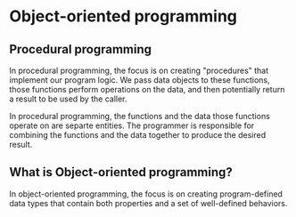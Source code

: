 # Object-oriented programming
## Procedural programming
In procedural programming, the focus is on creating "procedures" that implement our program logic.
We pass data objects to these functions, those functions perform operations on the data, and then
potentially return a result to be used by the caller.

In procedural programming, the functions and the data those functions operate on are separte entities.
The programmer is responsible for combining the functions and the data together to produce the desired
result.

## What is Object-oriented programming?
In object-oriented programming, the focus is on creating program-defined data types that contain both
properties and a set of well-defined behaviors.
